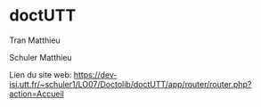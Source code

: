 # doctUTT

Tran Matthieu

Schuler Matthieu

Lien du site web: https://dev-isi.utt.fr/~schuler1/LO07/Doctolib/doctUTT/app/router/router.php?action=Accueil
